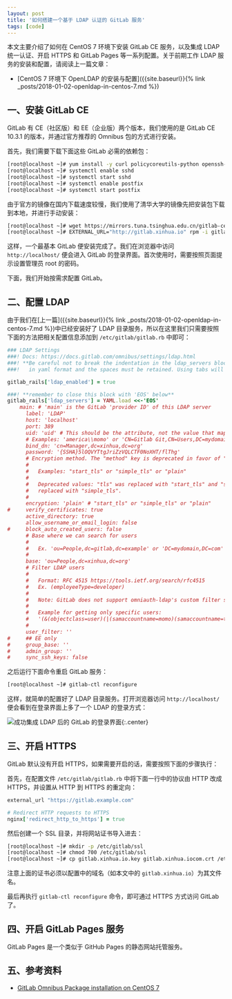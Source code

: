 ```yaml
---
layout: post
title: '如何搭建一个基于 LDAP 认证的 GitLab 服务'
tags: [code]
---
```


本文主要介绍了如何在 CentOS 7 环境下安装 GitLab CE 服务，以及集成 LDAP 统一认证、开启 HTTPS 和 GitLab Pages 等一系列配置。关于前期工作 LDAP 服务的安装和配置，请阅读上一篇文章：

* [CentOS 7 环境下 OpenLDAP 的安装与配置]({{site.baseurl}}{% link _posts/2018-01-02-openldap-in-centos-7.md %})

## 一、安装 GitLab CE

GitLab 有 CE（社区版）和 EE（企业版）两个版本，我们使用的是 GitLab CE 10.3.1 的版本，并通过官方推荐的 Omnibus 包的方式进行安装。

首先，我们需要下载下面这些 GitLab 必需的依赖包：

```sh
[root@localhost ~]# yum install -y curl policycoreutils-python openssh-server postfix
[root@localhost ~]# systemctl enable sshd
[root@localhost ~]# systemctl start sshd
[root@localhost ~]# systemctl enable postfix
[root@localhost ~]# systemctl start postfix
```

由于官方的镜像在国内下载速度较慢，我们使用了清华大学的镜像先把安装包下载到本地，并进行手动安装：

```sh
[root@localhost ~]# wget https://mirrors.tuna.tsinghua.edu.cn/gitlab-ce/yum/el7/gitlab-ce-10.3.1-ce.0.el7.x86_64.rpm
[root@localhost ~]# EXTERNAL_URL="http://gitlab.xinhua.io" rpm -i gitlab-ce-10.3.1-ce.0.el7.x86_64.rpm
```

这样，一个最基本 GitLab 便安装完成了。我们在浏览器中访问 `http://localhost/` 便会进入 GitLab 的登录界面。首次使用时，需要按照页面提示设置管理员 root 的密码。

下面，我们开始按需求配置 GitLab。

## 二、配置 LDAP

由于我们在[上一篇]({{site.baseurl}}{% link _posts/2018-01-02-openldap-in-centos-7.md %})中已经安装好了 LDAP 目录服务，所以在这里我们只需要按照下面的方法把相关配置信息添加到 `/etc/gitlab/gitlab.rb` 中即可：

```rb
### LDAP Settings
###! Docs: https://docs.gitlab.com/omnibus/settings/ldap.html
###! **Be careful not to break the indentation in the ldap_servers block. It is
###!   in yaml format and the spaces must be retained. Using tabs will not work.**

gitlab_rails['ldap_enabled'] = true

###! **remember to close this block with 'EOS' below**
gitlab_rails['ldap_servers'] = YAML.load <<-'EOS'
    main: # 'main' is the GitLab 'provider ID' of this LDAP server
      label: 'LDAP'
      host: 'localhost'
      port: 389
      uid: 'uid' # This should be the attribute, not the value that maps to uid.
      # Examples: 'america\\momo' or 'CN=Gitlab Git,CN=Users,DC=mydomain,DC=com'
      bind_dn: 'cn=Manager,dc=xinhua,dc=org'
      password: '{SSHA}5lOQVYTtgJriZzVQLCTF0NoXHT/flThg'
      # Encryption method. The "method" key is deprecated in favor of "encryption".
      #
      #   Examples: "start_tls" or "simple_tls" or "plain"
      #
      #   Deprecated values: "tls" was replaced with "start_tls" and "ssl" was
      #   replaced with "simple_tls".
      #
      encryption: 'plain' # "start_tls" or "simple_tls" or "plain"
#     verify_certificates: true
      active_directory: true
      allow_username_or_email_login: false
#     block_auto_created_users: false
      # Base where we can search for users
      #
      #   Ex. 'ou=People,dc=gitlab,dc=example' or 'DC=mydomain,DC=com'
      #
      base: 'ou=People,dc=xinhua,dc=org'
      # Filter LDAP users
      #
      #   Format: RFC 4515 https://tools.ietf.org/search/rfc4515
      #   Ex. (employeeType=developer)
      #
      #   Note: GitLab does not support omniauth-ldap's custom filter syntax.
      #
      #   Example for getting only specific users:
      #   '(&(objectclass=user)(|(samaccountname=momo)(samaccountname=toto)))'
      #
      user_filter: ''
#     ## EE only
#     group_base: ''
#     admin_group: ''
#     sync_ssh_keys: false
```

之后运行下面命令重启 GitLab 服务：

```sh
[root@localhost ~]# gitlab-ctl reconfigure
```

这样，就简单的配置好了 LDAP 目录服务。打开浏览器访问 `http://localhost/` 便会看到在登录界面上多了一个 LDAP 的登录方式：

![成功集成 LDAP 后的 GitLab 的登录界面]({{site.img_url}}/gitlab-login.png){:.center}


## 三、开启 HTTPS

GitLab 默认没有开启 HTTPS，如果需要开启的话，需要按照下面的步骤执行：

首先，在配置文件 `/etc/gitlab/gitlab.rb` 中将下面一行中的协议由 HTTP 改成 HTTPS，并设置从 HTTP 到 HTTPS 的重定向：

```rb
external_url "https://gitlab.example.com"

# Redirect HTTP requests to HTTPS
nginx['redirect_http_to_https'] = true
```

然后创建一个 SSL 目录，并将网站证书导入进去：

```sh
[root@localhost ~]# mkdir -p /etc/gitlab/ssl
[root@localhost ~]# chmod 700 /etc/gitlab/ssl
[root@localhost ~]# cp gitlab.xinhua.io.key gitlab.xinhua.iocom.crt /etc/gitlab/ssl/
```

注意上面的证书必须以配置中的域名（如本文中的 `gitlab.xinhua.io`）为其文件名。

最后再执行 `gitlab-ctl reconfigure` 命令，即可通过 HTTPS 方式访问 GitLab 了。

## 四、开启 GitLab Pages 服务

GitLab Pages 是一个类似于 GitHub Pages 的静态网站托管服务。

## 五、参考资料

* [GitLab Omnibus Package installation on CentOS 7](https://about.gitlab.com/installation/#centos-7)
